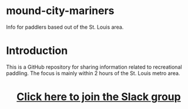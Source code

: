 # mound-city-mariners
Info for paddlers based out of the St. Louis area.

# Introduction

This is a GitHub repository for sharing information related to recreational paddling. The focus is mainly within 2 hours of the St. Louis metro area.
<h1><center><a href="https://join.slack.com/t/moundcitymariners/shared_invite/enQtMzUyNTY4MzI4MTc3LTAxYWZkZmMzYTllN2U4ODI3Y2UxNzhmZGMzZDU5YTQ0MmQyNWE1YWFkMzU1MmUzNTk4MzgwNDg3YTM3YWQ0ZTc">Click here to join the Slack group</a></center></h1>
